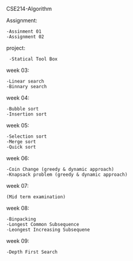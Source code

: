 CSE214-Algorithm 
          

Assignment:

    -Assinment 01
    -Assignment 02

project:
          
     -Statical Tool Box

week 03:

    -Linear search
    -Binnary search
    
 week 04:
    
    -Bubble sort
    -Insertion sort
   
 week 05:
 
    -Selection sort
    -Merge sort
    -Quick sort
   
 week 06:
 
    -Coin Change (greedy & dynamic approach)
    -Knapsack problem (greedy & dynamic approach)
    
week 07:
    
    (Mid term examination)
    
week 08:

    -Binpacking
    -Longest Common Subsequence
    -Leongest Increasing Subsequene

week 09:

    -Depth First Search 
